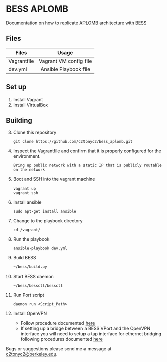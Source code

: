 # BESS APLOMB

Documentation on how to replicate [APLOMB](http://people.eecs.berkeley.edu/~justine/fp150-sherry.pdf) architecture with [BESS](https://github.com/NetSys/bess)

## Files
| Files         | Usage                  |
| ------------- |:----------------------:|
| Vagrantfile   | Vagrant VM config file |
| dev.yml       | Ansible Playbook file  |

## Set up
1. Install Vagrant
2. Install VirtualBox

## Building
3. Clone this repository

	```
	git clone https://github.com/c2tonyc2/bess_aplomb.git
	```

4. Inspect the Vagrantfile and confirm that it is properly configured for the environment.
	
	```
	Bring up public network with a static IP that is publicly routable on the network
	```

5. Boot and SSH into the vagrant machine
	
	```
	vagrant up
	vagrant ssh
	```

6. Install ansible
	
	```
	sudo apt-get install ansible
	```

7. Change to the playbook directory
	
	```
	cd /vagrant/
	```

8. Run the playbook
	
	```
	ansible-playbook dev.yml
	```

9. Build BESS
	
	```
	~/bess/build.py
	```

10. Start BESS daemon
	
	```
	~/bess/bessctl/bessctl
	```

11. Run Port script
	
	```
	daemon run <Script_Path>
	```

12. Install OpenVPN
	* Follow procedure documented [here](https://www.digitalocean.com/community/tutorials/how-to-set-up-an-openvpn-server-on-ubuntu-16-04#step-7-configure-the-openvpn-service)
	* If setting up a bridge between a BESS VPort and the OpenVPN interface you will need to setup a tap interface for ethernet bridging following procedures documented [here](https://openvpn.net/index.php/open-source/documentation/miscellaneous/76-ethernet-bridging.html)

Bugs or suggestions please send me a message at <c2tonyc2@berkeley.edu>.